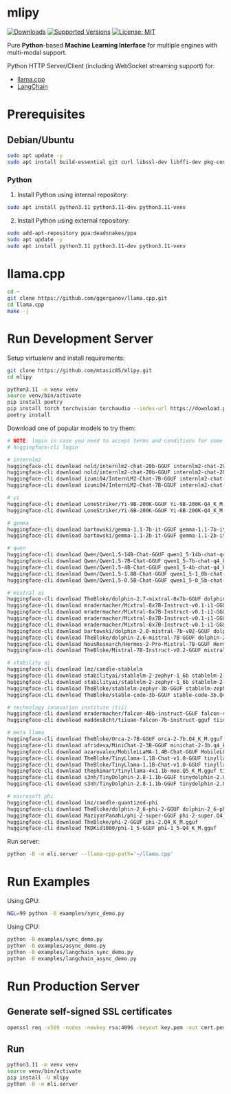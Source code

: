 # mlipy

<!--
[![Build][build-image]]()
[![Status][status-image]][pypi-project-url]
[![Stable Version][stable-ver-image]][pypi-project-url]
[![Coverage][coverage-image]]()
[![Python][python-ver-image]][pypi-project-url]
[![License][mit-image]][mit-url]
-->
[![Downloads](https://img.shields.io/pypi/dm/mlipy)](https://pypistats.org/packages/mlipy)
[![Supported Versions](https://img.shields.io/pypi/pyversions/mlipy)](https://pypi.org/project/mlipy)
[![License: MIT](https://img.shields.io/badge/license-MIT-blue.svg)](https://opensource.org/licenses/MIT)

Pure **Python**-based **Machine Learning Interface** for multiple engines with multi-modal support.

<!--
Python HTTP Server/Client (including WebSocket streaming support) for:
- [candle](https://github.com/huggingface/candle)
- [llama.cpp](https://github.com/ggerganov/llama.cpp)
- [LangChain](https://python.langchain.com)
-->

Python HTTP Server/Client (including WebSocket streaming support) for:
- [llama.cpp](https://github.com/ggerganov/llama.cpp)
- [LangChain](https://python.langchain.com)


# Prerequisites

## Debian/Ubuntu

```bash
sudo apt update -y
sudo apt install build-essential git curl libssl-dev libffi-dev pkg-config
```

<!--
### Rust

1) Using latest system repository:

```bash
sudo apt install rustc cargo
```

2) Install rustup using official instructions:

```bash
curl --proto '=https' --tlsv1.2 -sSf https://sh.rustup.rs | sh
source "$HOME/.cargo/env"
rustup default stable
```
-->

### Python

1) Install Python using internal repository:
```bash
sudo apt install python3.11 python3.11-dev python3.11-venv
```

2) Install Python using external repository:
```bash
sudo add-apt-repository ppa:deadsnakes/ppa
sudo apt update -y
sudo apt install python3.11 python3.11-dev python3.11-venv
```


<!--
## Arch/Manjaro

### Rust

1) Using latest system-wide rust/cargo:
```bash
sudo pacman -Sy base-devel openssl libffi git rust cargo rust-wasm wasm-bindgen
```

2) Using latest rustup:
```bash
sudo pacman -Sy base-devel openssl libffi git rustup
rustup default stable
```


## macOS


```bash
brew update
brew install rustup
rustup default stable
```
-->

# llama.cpp

```bash
cd ~
git clone https://github.com/ggerganov/llama.cpp.git
cd llama.cpp
make -j
```


<!--
# candle

```bash
cd ~
git clone https://github.com/huggingface/candle.git
cd candle
find candle-examples/examples/llama/main.rs -type f -exec sed -i 's/print!("{prompt}")/eprint!("{prompt}")/g' {} +
find candle-examples/examples/phi/main.rs -type f -exec sed -i 's/print!("{prompt}")/eprint!("{prompt}")/g' {} +
find candle-examples/examples/mistral/main.rs -type f -exec sed -i -E 's/print\\!\\("\\{t\\}"\\)$/eprint\\!\\("\\{t\\}"\\)/g' {} +
find candle-examples/examples/stable-lm/main.rs -type f -exec sed -i -E 's/print\\!\\("\\{t\\}"\\)$/eprint\\!\\("\\{t\\}"\\)/g' {} +
find candle-examples -type f -exec sed -i 's/println/eprintln/g' {} +
cargo clean
```

CPU:
```bash
cargo build -r --bins --examples
```

GPU / CUDA:
```bash
cargo build --features cuda -r --bins --examples
```
-->


# Run Development Server

Setup virtualenv and install requirements:

```bash
git clone https://github.com/mtasic85/mlipy.git
cd mlipy

python3.11 -m venv venv
source venv/bin/activate
pip install poetry
pip install torch torchvision torchaudio --index-url https://download.pytorch.org/whl/cpu
poetry install
```

Download one of popular models to try them:

```bash
# NOTE: login in case you need to accept terms and conditions for some models
# huggingface-cli login

# internlm2
huggingface-cli download nold/internlm2-chat-20b-GGUF internlm2-chat-20b_Q3_K_M.gguf
huggingface-cli download nold/internlm2-chat-20b-GGUF internlm2-chat-20b_Q4_K_M.gguf
huggingface-cli download izumi04/InternLM2-Chat-7B-GGUF internlm2-chat-7b-Q3_K_M.gguf
huggingface-cli download izumi04/InternLM2-Chat-7B-GGUF internlm2-chat-7b-Q4_K_M.gguf

# yi
huggingface-cli download LoneStriker/Yi-9B-200K-GGUF Yi-9B-200K-Q4_K_M.gguf
huggingface-cli download LoneStriker/Yi-6B-200K-GGUF Yi-6B-200K-Q4_K_M.gguf

# gemma
huggingface-cli download bartowski/gemma-1.1-7b-it-GGUF gemma-1.1-7b-it-Q4_K_M.gguf
huggingface-cli download bartowski/gemma-1.1-2b-it-GGUF gemma-1.1-2b-it-Q4_K_M.gguf

# qwen
huggingface-cli download Qwen/Qwen1.5-14B-Chat-GGUF qwen1_5-14b-chat-q4_k_m.gguf
huggingface-cli download Qwen/Qwen1.5-7B-Chat-GGUF qwen1_5-7b-chat-q4_k_m.gguf
huggingface-cli download Qwen/Qwen1.5-4B-Chat-GGUF qwen1_5-4b-chat-q4_k_m.gguf
huggingface-cli download Qwen/Qwen1.5-1.8B-Chat-GGUF qwen1_5-1_8b-chat-q4_k_m.gguf
huggingface-cli download Qwen/Qwen1.5-0.5B-Chat-GGUF qwen1_5-0_5b-chat-q4_k_m.gguf

# mistral ai
huggingface-cli download TheBloke/dolphin-2.7-mixtral-8x7b-GGUF dolphin-2.7-mixtral-8x7b.Q3_K_M.gguf
huggingface-cli download mradermacher/Mixtral-8x7B-Instruct-v0.1-i1-GGUF Mixtral-8x7B-Instruct-v0.1.i1-IQ1_S.gguf
huggingface-cli download mradermacher/Mixtral-8x7B-Instruct-v0.1-i1-GGUF Mixtral-8x7B-Instruct-v0.1.i1-IQ2_XXS.gguf
huggingface-cli download mradermacher/Mixtral-8x7B-Instruct-v0.1-i1-GGUF Mixtral-8x7B-Instruct-v0.1.i1-IQ2_M.gguf
huggingface-cli download mradermacher/Mixtral-8x7B-Instruct-v0.1-i1-GGUF Mixtral-8x7B-Instruct-v0.1.i1-Q3_K_M.gguf
huggingface-cli download bartowski/dolphin-2.8-mistral-7b-v02-GGUF dolphin-2.8-mistral-7b-v02-Q4_K_M.gguf
huggingface-cli download TheBloke/dolphin-2.6-mistral-7B-GGUF dolphin-2.6-mistral-7b.Q4_K_M.gguf
huggingface-cli download NousResearch/Hermes-2-Pro-Mistral-7B-GGUF Hermes-2-Pro-Mistral-7B.Q4_K_M.gguf
huggingface-cli download TheBloke/Mistral-7B-Instruct-v0.2-GGUF mistral-7b-instruct-v0.2.Q4_K_M.gguf

# stability ai
huggingface-cli download lmz/candle-stablelm
huggingface-cli download stabilityai/stablelm-2-zephyr-1_6b stablelm-2-zephyr-1_6b-Q4_1.gguf
huggingface-cli download stabilityai/stablelm-2-zephyr-1_6b stablelm-2-zephyr-1_6b-Q8_0.gguf
huggingface-cli download TheBloke/stablelm-zephyr-3b-GGUF stablelm-zephyr-3b.Q4_K_M.gguf
huggingface-cli download TheBloke/stable-code-3b-GGUF stable-code-3b.Q4_K_M.gguf

# technology innovation institute (tii)
huggingface-cli download mradermacher/falcon-40b-instruct-GGUF falcon-40b-instruct.IQ3_XS.gguf
huggingface-cli download maddes8cht/tiiuae-falcon-7b-instruct-gguf tiiuae-falcon-7b-instruct-Q4_K_M.gguf

# meta llama
huggingface-cli download TheBloke/Orca-2-7B-GGUF orca-2-7b.Q4_K_M.gguf
huggingface-cli download afrideva/MiniChat-2-3B-GGUF minichat-2-3b.q4_k_m.gguf
huggingface-cli download azarovalex/MobileLLaMA-1.4B-Chat-GGUF MobileLLaMA-1.4B-Chat-Q4_K.gguf
huggingface-cli download TheBloke/TinyLlama-1.1B-Chat-v1.0-GGUF tinyllama-1.1b-chat-v1.0.Q4_K_M.gguf
huggingface-cli download TheBloke/TinyLlama-1.1B-Chat-v1.0-GGUF tinyllama-1.1b-chat-v1.0.Q8_0.gguf
huggingface-cli download thephimart/tinyllama-4x1.1b-moe.Q5_K_M.gguf tinyllama-4x1.1b-moe.Q5_K_M.gguf
huggingface-cli download s3nh/TinyDolphin-2.8-1.1b-GGUF tinydolphin-2.8-1.1b.Q4_K_M.gguf
huggingface-cli download s3nh/TinyDolphin-2.8-1.1b-GGUF tinydolphin-2.8-1.1b.Q8_0.gguf

# microsoft phi
huggingface-cli download lmz/candle-quantized-phi
huggingface-cli download TheBloke/dolphin-2_6-phi-2-GGUF dolphin-2_6-phi-2.Q4_K_M.gguf
huggingface-cli download MaziyarPanahi/phi-2-super-GGUF phi-2-super.Q4_K_M.gguf
huggingface-cli download TheBloke/phi-2-GGUF phi-2.Q4_K_M.gguf
huggingface-cli download TKDKid1000/phi-1_5-GGUF phi-1_5-Q4_K_M.gguf
```

Run server:

```bash
python -B -m mli.server --llama-cpp-path='~/llama.cpp'
```


# Run Examples

Using GPU:

```bash
NGL=99 python -B examples/sync_demo.py
```

Using CPU:

```bash
python -B examples/sync_demo.py
python -B examples/async_demo.py
python -B examples/langchain_sync_demo.py
python -B examples/langchain_async_demo.py
```


# Run Production Server

## Generate self-signed SSL certificates

```bash
openssl req -x509 -nodes -newkey rsa:4096 -keyout key.pem -out cert.pem -days 365
```



## Run

```bash
python3.11 -m venv venv
source venv/bin/activate
pip install -U mlipy
python -B -m mli.server
```
